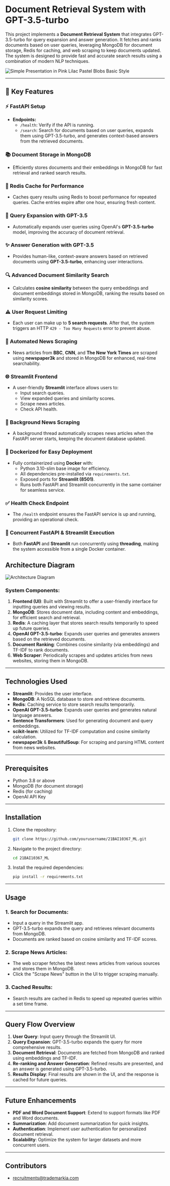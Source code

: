 # Document Retrieval System with GPT-3.5-turbo

This project implements a **Document Retrieval System** that integrates GPT-3.5-turbo for query expansion and answer generation. It fetches and ranks documents based on user queries, leveraging MongoDB for document storage, Redis for caching, and web scraping to keep documents updated. The system is designed to provide fast and accurate search results using a combination of modern NLP techniques.

![Simple Presentation in Pink Lilac Pastel Blobs Basic Style](https://github.com/user-attachments/assets/67faf02f-3e0a-4364-a5c7-87606c787e2b)

---

## 🌟 Key Features

### ⚡ FastAPI Setup
- **Endpoints:**
  - `/health`: Verify if the API is running.
  - `/search`: Search for documents based on user queries, expands them using GPT-3.5-turbo, and generates context-based answers from the retrieved documents.

### 📚 Document Storage in MongoDB
- Efficiently stores documents and their embeddings in MongoDB for fast retrieval and ranked search results.

### 🚀 Redis Cache for Performance
- Caches query results using Redis to boost performance for repeated queries. Cache entries expire after one hour, ensuring fresh content.

### 🧠 Query Expansion with GPT-3.5
- Automatically expands user queries using OpenAI's **GPT-3.5-turbo** model, improving the accuracy of document retrieval.

### ✨ Answer Generation with GPT-3.5
- Provides human-like, context-aware answers based on retrieved documents using **GPT-3.5-turbo**, enhancing user interactions.

### 🔍 Advanced Document Similarity Search
- Calculates **cosine similarity** between the query embeddings and document embeddings stored in MongoDB, ranking the results based on similarity scores.

### ⚠️ User Request Limiting
- Each user can make up to **5 search requests**. After that, the system triggers an HTTP `429 - Too Many Requests` error to prevent abuse.

### 📰 Automated News Scraping
- News articles from **BBC**, **CNN**, and **The New York Times** are scraped using **newspaper3k** and stored in MongoDB for enhanced, real-time searchability.

### 🌐 Streamlit Frontend
- A user-friendly **Streamlit** interface allows users to:
  - Input search queries.
  - View expanded queries and similarity scores.
  - Scrape news articles.
  - Check API health.

### 🔄 Background News Scraping
- A background thread automatically scrapes news articles when the FastAPI server starts, keeping the document database updated.

### 🐳 Dockerized for Easy Deployment
- Fully containerized using **Docker** with:
  - Python 3.10-slim base image for efficiency.
  - All dependencies pre-installed via `requirements.txt`.
  - Exposed ports for **Streamlit (8501)**.
  - Runs both FastAPI and Streamlit concurrently in the same container for seamless service.

### ✅ Health Check Endpoint
- The `/health` endpoint ensures the FastAPI service is up and running, providing an operational check.

### 🔄 Concurrent FastAPI & Streamlit Execution
- Both **FastAPI** and **Streamlit** run concurrently using **threading**, making the system accessible from a single Docker container.


## Architecture Diagram

![Architecture Diagram](./architecture_diagram.png)

### System Components:

1. **Frontend (UI)**: Built with Streamlit to offer a user-friendly interface for inputting queries and viewing results.
2. **MongoDB**: Stores document data, including content and embeddings, for efficient search and retrieval.
3. **Redis**: A caching layer that stores search results temporarily to speed up future queries.
4. **OpenAI GPT-3.5-turbo**: Expands user queries and generates answers based on the retrieved documents.
5. **Document Ranking**: Combines cosine similarity (via embeddings) and TF-IDF to rank documents.
6. **Web Scraper**: Periodically scrapes and updates articles from news websites, storing them in MongoDB.

---

## Technologies Used

- **Streamlit**: Provides the user interface.
- **MongoDB**: A NoSQL database to store and retrieve documents.
- **Redis**: Caching service to store search results temporarily.
- **OpenAI GPT-3.5-turbo**: Expands user queries and generates natural language answers.
- **Sentence Transformers**: Used for generating document and query embeddings.
- **scikit-learn**: Utilized for TF-IDF computation and cosine similarity calculation.
- **newspaper3k** & **BeautifulSoup**: For scraping and parsing HTML content from news websites.

---

## Prerequisites

- Python 3.8 or above
- MongoDB (for document storage)
- Redis (for caching)
- OpenAI API Key

---

## Installation

1. Clone the repository:
    ```bash
    git clone https://github.com/yourusername/21BAI10367_ML.git
    ```

2. Navigate to the project directory:
    ```bash
    cd 21BAI10367_ML
    ```

3. Install the required dependencies:
    ```bash
    pip install -r requirements.txt
    ```

---

## Usage

### 1. Search for Documents:
- Input a query in the Streamlit app.
- GPT-3.5-turbo expands the query and retrieves relevant documents from MongoDB.
- Documents are ranked based on cosine similarity and TF-IDF scores.

### 2. Scrape News Articles:
- The web scraper fetches the latest news articles from various sources and stores them in MongoDB.
- Click the "Scrape News" button in the UI to trigger scraping manually.

### 3. Cached Results:
- Search results are cached in Redis to speed up repeated queries within a set time frame.

---

## Query Flow Overview

1. **User Query**: Input query through the Streamlit UI.
2. **Query Expansion**: GPT-3.5-turbo expands the query for more comprehensive results.
3. **Document Retrieval**: Documents are fetched from MongoDB and ranked using embeddings and TF-IDF.
4. **Re-ranking and Answer Generation**: Refined results are presented, and an answer is generated using GPT-3.5-turbo.
5. **Results Display**: Final results are shown in the UI, and the response is cached for future queries.

---

## Future Enhancements

- **PDF and Word Document Support**: Extend to support formats like PDF and Word documents.
- **Summarization**: Add document summarization for quick insights.
- **Authentication**: Implement user authentication for personalized document retrieval.
- **Scalability**: Optimize the system for larger datasets and more concurrent users.

---

## Contributors

- recruitments@trademarkia.com
